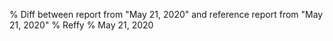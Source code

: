 % Diff between report from "May 21, 2020" and reference report from "May 21, 2020"
% Reffy
% May 21, 2020

